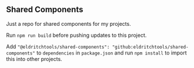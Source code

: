 ## Shared Components

Just a repo for shared components for my projects.

Run `npm run build` before pushing updates to this project.

Add `"@eldritchtools/shared-components": "github:eldritchtools/shared-components"` to `dependencies` in `package.json` and run `npm install` to import this into other projects.